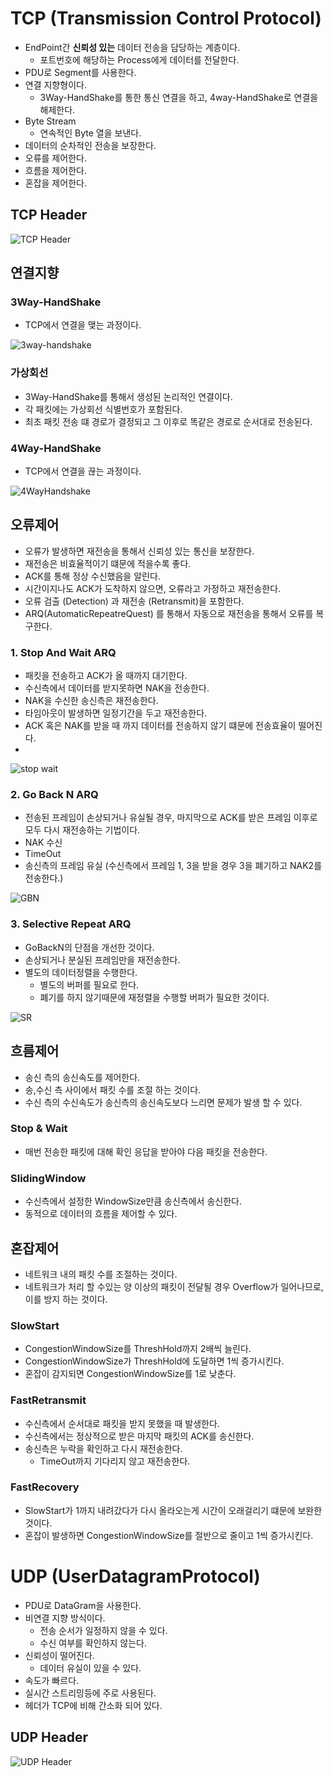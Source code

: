 #  TCP (Transmission Control Protocol)
- EndPoint간 **신뢰성 있는** 데이터 전송을 담당하는 계층이다.
  - 포트번호에 해당하는 Process에게 데이터를 전달한다.
- PDU로 Segment를 사용한다.
- 연결 지향형이다.
  - 3Way-HandShake를 통한 통신 연결을 하고, 4way-HandShake로 연결을 해제한다.
- Byte Stream
   - 연속적인 Byte 열을 보낸다.
- 데이터의 순차적인 전송을 보장한다.
- 오류를 제어한다.
- 흐름을 제어한다.
- 혼잡을 제어한다.

## TCP Header
![TCP Header](https://user-images.githubusercontent.com/57896918/159167310-845174f6-cf7a-47cc-86cf-b8cc2be6246c.png)

## 연결지향

### 3Way-HandShake
- TCP에서 연결을 맺는 과정이다.

![3way-handshake](https://user-images.githubusercontent.com/57896918/159167298-8b71e1f5-6357-4236-bb0c-a47529d4556b.png)

### 가상회선
- 3Way-HandShake를 통해서 생성된 논리적인 연결이다.
- 각 패킷에는 가상회선 식별번호가 포함된다.
- 최초 패킷 전송 떄 경로가 결정되고 그 이후로 똑같은 경로로 순서대로 전송된다.

### 4Way-HandShake
- TCP에서 연결을 끊는 과정이다.

![4WayHandshake](https://user-images.githubusercontent.com/57896918/159167315-ea91ef90-6b6f-4962-9178-4b2623dcdd82.png)



## 오류제어
- 오류가 발생하면 재전송을 통해서 신뢰성 있는 통신을 보장한다.
- 재전송은 비효율적이기 떄문에 적을수록 좋다.
- ACK를 통해 정상 수신했음을 알린다.
- 시간이지나도 ACK가 도착하지 않으면, 오류라고 가정하고 재전송한다.
- 오류 검출 (Detection) 과 재전송 (Retransmit)을 포함한다.
- ARQ(AutomaticRepeatreQuest) 를 통해서 자동으로 재전송을 통해서 오류를 복구한다.

### 1. Stop And Wait ARQ
- 패킷을 전송하고 ACK가 올 때까지 대기한다.
- 수신측에서 데이터를 받지못하면 NAK을 전송한다.
- NAK을 수신한 송신측은 재전송한다.
- 타임아웃이 발생하면 일정기간을 두고 재전송한다.
- ACK 혹은 NAK를 받을 때 까지 데이터를 전송하지 않기 떄문에 전송효율이 떨어진다.
- 
![stop   wait](https://user-images.githubusercontent.com/57896918/163091486-c7b440c8-48e5-459c-adc2-8ce1894aa3b8.png)

### 2. Go Back N ARQ
- 전송된 프레임이 손상되거나 유실될 경우, 마지막으로 ACK를 받은 프레임 이후로 모두 다시 재전송하는 기법이다.
- NAK 수신
- TimeOut
- 송신측의 프레임 유실 (수신측에서 프레임 1, 3을 받을 경우 3을 폐기하고 NAK2를 전송한다.)

![GBN](https://user-images.githubusercontent.com/57896918/163091500-11209de5-ad97-49f8-ace4-6429e0e8708c.png)


### 3. Selective Repeat ARQ
- GoBackN의 단점을 개선한 것이다.
- 손상되거나 분실된 프레임만을 재전송한다.
- 별도의 데이터정렬을 수행한다.
  - 별도의 버퍼를 필요로 한다.
  - 폐기를 하지 않기때문에 재정렬을 수행할 버퍼가 필요한 것이다.

![SR](https://user-images.githubusercontent.com/57896918/163091673-f3eb544f-39f3-4f3d-b0e6-f8df0a0213b1.png)

## 흐름제어
- 송신 측의 송신속도를 제어한다.
- 송,수신 측 사이에서 패킷 수를 조절 하는 것이다.
- 수신 측의 수신속도가 송신측의 송신속도보다 느리면 문제가 발생 할 수 있다.

### Stop & Wait
- 매번 전송한 패킷에 대해 확인 응답을 받아야 다음 패킷을 전송한다.

### SlidingWindow
- 수신측에서 설정한 WindowSize만큼 송신측에서 송신한다.
- 동적으로 데이터의 흐름을 제어할 수 있다.


## 혼잡제어
- 네트워크 내의 패킷 수를 조절하는 것이다.
- 네트워크가 처리 할 수있는 양 이상의 패킷이 전달될 경우 Overflow가 일어나므로, 이를 방지 하는 것이다.

### SlowStart
- CongestionWindowSize를 ThreshHold까지 2배씩 늘린다.
- CongestionWindowSize가 ThreshHold에 도달하면 1씩 증가시킨다.
- 혼잡이 감지되면 CongestionWindowSize를 1로 낮춘다.

### FastRetransmit
- 수신측에서 순서대로 패킷을 받지 못했을 때 발생한다.
- 수신측에서는 정상적으로 받은 마지막 패킷의 ACK를 송신한다.
- 송신측은 누락을 확인하고 다시 재전송한다.
    - TimeOut까지 기다리지 않고 재전송한다.

### FastRecovery
- SlowStart가 1까지 내려갔다가 다시 올라오는게 시간이 오래걸리기 떄문에 보완한 것이다.
- 혼잡이 발생하면 CongestionWindowSize를 절반으로 줄이고 1씩 증가시킨다.


# UDP (UserDatagramProtocol)
- PDU로 DataGram을 사용한다.
- 비연결 지향 방식이다.
  - 전송 순서가 일정하지 않을 수 있다.
  - 수신 여부를 확인하지 않는다.
- 신뢰성이 떨어진다.
  - 데이터 유실이 있을 수 있다.
- 속도가 빠르다.
- 실시간 스트리밍등에 주로 사용된다.
- 헤더가 TCP에 비해 간소화 되어 있다.

## UDP Header
![UDP Header](https://user-images.githubusercontent.com/57896918/159167336-e49ca39d-79fc-480f-a5d8-f96cb93a087f.png)

